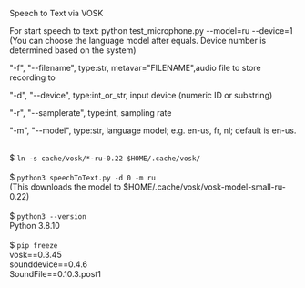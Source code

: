 Speech to Text via VOSK


For start speech to text: python test_microphone.py --model=ru --device=1
(You can choose the language model after equals. Device number is determined based on the system)

"-f", "--filename", type:str, metavar="FILENAME",audio file to store recording to

"-d", "--device", type:int_or_str, input device (numeric ID or substring)

"-r", "--samplerate", type:int, sampling rate

"-m", "--model", type:str, language model; e.g. en-us, fr, nl; default is en-us.

<br/>
$ <code>ln -s cache/vosk/*-ru-0.22 $HOME/.cache/vosk/</code> <br/> <br/>
$ <code>python3 speechToText.py -d 0 -m ru</code> <br/>
(This downloads the model to $HOME/.cache/vosk/vosk-model-small-ru-0.22) <br/>
<br/>
$ <code>python3 --version</code> <br/>
Python 3.8.10 <br/>
<br/>
$ <code>pip freeze</code> <br/>
vosk==0.3.45 <br/>
sounddevice==0.4.6 <br/>
SoundFile==0.10.3.post1 <br/>
